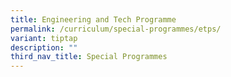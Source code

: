 ```yaml
---
title: Engineering and Tech Programme
permalink: /curriculum/special-programmes/etps/
variant: tiptap
description: ""
third_nav_title: Special Programmes
---
```


